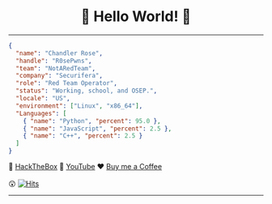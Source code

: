 <div align="center">

# 🤗 Hello World! 🤗

</div>

---

```json
{
  "name": "Chandler Rose",
  "handle": "R0sePwns",
  "team": "NotARedTeam",
  "company": "Securifera",
  "role": "Red Team Operator",
  "status": "Working, school, and OSEP.",
  "locale": "US",
  "environment": ["Linux", "x86_64"],
  "Languages": [
    { "name": "Python", "percent": 95.0 },
    { "name": "JavaScript", "percent": 2.5 },
    { "name": "C++", "percent": 2.5 }
  ]
}
```
<div align="left">

👾 [HackTheBox](https://app.hackthebox.com/profile/badges/1055111)  🎥 [YouTube](https://www.youtube.com/channel/UCmX-WqhGSMDbBSs9nHjF-wA)  ♥️  [Buy me a Coffee](https://www.buymeacoffee.com/crose) 
<br>
<br>
😲  [![Hits](https://hits.seeyoufarm.com/api/count/incr/badge.svg?url=https%3A%2F%2Fgithub.com%2FRosePwns&count_bg=%235EBA18&title_bg=%23353333&icon=&icon_color=%23E7E7E7&title=hits&edge_flat=false)](https://hits.seeyoufarm.com)

---


